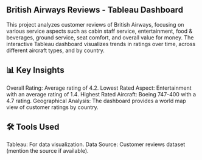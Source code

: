 ## British Airways Reviews - Tableau Dashboard

This project analyzes customer reviews of British Airways, focusing on various service aspects such as cabin staff service, entertainment, food & beverages, ground service, seat comfort, and overall value for money. The interactive Tableau dashboard visualizes trends in ratings over time, across different aircraft types, and by country.

## 📊 Key Insights
Overall Rating: Average rating of 4.2.
Lowest Rated Aspect: Entertainment with an average rating of 1.4.
Highest Rated Aircraft: Boeing 747-400 with a 4.7 rating.
Geographical Analysis: The dashboard provides a world map view of customer ratings by country.

## 🛠️ Tools Used
Tableau: For data visualization.
Data Source: Customer reviews dataset (mention the source if available).
